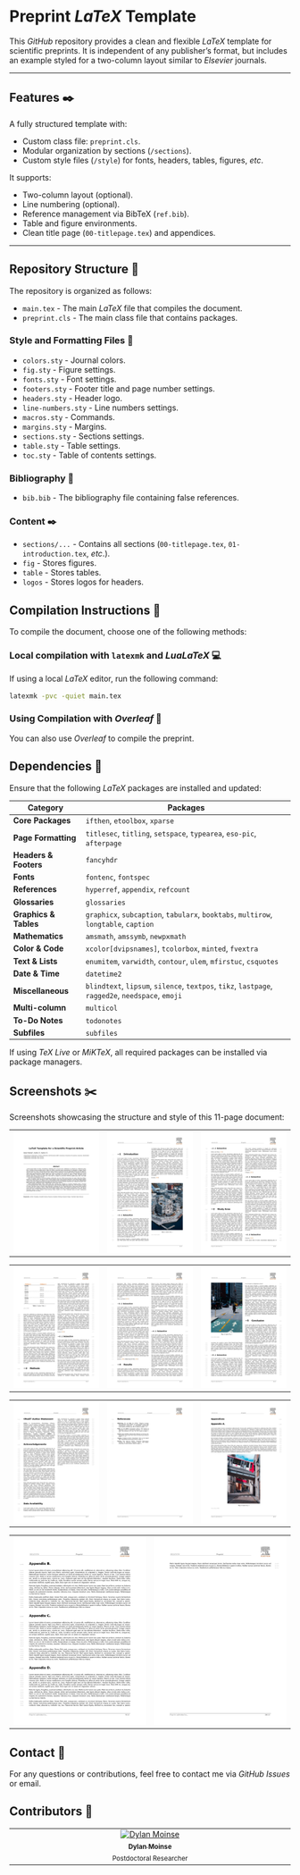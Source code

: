 # Preprint *LaTeX* Template

This *GitHub* repository provides a clean and flexible *LaTeX* template for scientific preprints.
It is independent of any publisher’s format, but includes an example styled for a two-column layout similar to *Elsevier* journals.

---

## Features :black_nib:
A fully structured template with:
  - Custom class file: `preprint.cls`.
  - Modular organization by sections (`/sections`).
  - Custom style files (`/style`) for fonts, headers, tables, figures, *etc*.

It supports:
  - Two-column layout (optional).
  - Line numbering (optional).
  - Reference management via BibTeX (`ref.bib`).
  - Table and figure environments.
  - Clean title page (`00-titlepage.tex`) and appendices.

 ---

## Repository Structure :open_file_folder:
The repository is organized as follows:

* `main.tex` - The main *LaTeX* file that compiles the document.
* `preprint.cls` - The main class file that contains packages.

### Style and Formatting Files :art:
* `colors.sty` - Journal colors.
* `fig.sty` - Figure settings.
* `fonts.sty` - Font settings.
* `footers.sty` - Footer title and page number settings.
* `headers.sty` - Header logo.
* `line-numbers.sty` - Line numbers settings.
* `macros.sty` - Commands.
* `margins.sty` - Margins.
* `sections.sty` - Sections settings.
* `table.sty` - Table settings.
* `toc.sty` - Table of contents settings.

### Bibliography :open_book:
* `bib.bib` - The bibliography file containing false references.

### Content :black_nib:
* `sections/...` - Contains all sections (`00-titlepage.tex`, `01-introduction.tex`, *etc*.).
* `fig` - Stores figures.
* `table` - Stores tables.
* `logos` - Stores logos for headers.

## Compilation Instructions :arrows_counterclockwise:
To compile the document, choose one of the following methods:

### Local compilation with `latexmk` and *LuaLaTeX* :computer:

If using a local *LaTeX* editor, run the following command:

```sh
latexmk -pvc -quiet main.tex
```

### Using Compilation with *Overleaf* :signal_strength:

You can also use *Overleaf* to compile the preprint.

## Dependencies :wrench:
Ensure that the following *LaTeX* packages are installed and updated:

| Category| Packages |
|-----------------------|-------------------------------------------------------------|
| **Core Packages** | `ifthen`, `etoolbox`, `xparse` |
| **Page Formatting** | `titlesec`, `titling`, `setspace`, `typearea`, `eso-pic`, `afterpage` |
| **Headers & Footers** | `fancyhdr` |
| **Fonts** | `fontenc`, `fontspec` |
| **References** | `hyperref`, `appendix`, `refcount` |
| **Glossaries** | `glossaries` |
| **Graphics & Tables** | `graphicx`, `subcaption`, `tabularx`, `booktabs`, `multirow`, `longtable`, `caption` |
| **Mathematics** | `amsmath`, `amssymb`, `newpxmath` |
| **Color & Code** | `xcolor[dvipsnames]`, `tcolorbox`, `minted`, `fvextra` |
| **Text & Lists** | `enumitem`, `varwidth`, `contour`, `ulem`, `mfirstuc`, `csquotes` |
| **Date & Time** | `datetime2` |
| **Miscellaneous** | `blindtext`, `lipsum`, `silence`, `textpos`, `tikz`, `lastpage`, `ragged2e`, `needspace`, `emoji` |
| **Multi-column** | `multicol` |
| **To-Do Notes** | `todonotes` |
| **Subfiles** | `subfiles` |

If using *TeX Live* or *MiKTeX*, all required packages can be installed via package managers.

## Screenshots :scissors:

Screenshots showcasing the structure and style of this 11-page document:

<table style="width: 100%;">
  <tbody>
    <tr>
      <td align="center" valign="top" style="width: 33%;">
        <img src="pic/preprint_latex_template_dm_page-0001.jpg" width="250px;" alt="Image 1"/>
        <br />
        <sub><b></b></sub>
      </td>
      <td align="center" valign="top" style="width: 33%;">
        <img src="pic/preprint_latex_template_dm_page-0002.jpg" width="250px;" alt="Image 2"/>
        <br />
        <sub><b></b></sub>
      </td>
      <td align="center" valign="top" style="width: 33%;">
        <img src="pic/preprint_latex_template_dm_page-0003.jpg" width="250px;" alt="Image 3"/>
        <br />
        <sub><b></b></sub>
      </td>
    </tr>
  </tbody>
</table>

<table style="width: 100%;">
  <tbody>
    <tr>
      <td align="center" valign="top" style="width: 33%;">
        <img src="pic/preprint_latex_template_dm_page-0004.jpg" width="250px;" alt="Image 1"/>
        <br />
        <sub><b></b></sub>
      </td>
      <td align="center" valign="top" style="width: 33%;">
        <img src="pic/preprint_latex_template_dm_page-0005.jpg" width="250px;" alt="Image 2"/>
        <br />
        <sub><b></b></sub>
      </td>
      <td align="center" valign="top" style="width: 33%;">
        <img src="pic/preprint_latex_template_dm_page-0006.jpg" width="250px;" alt="Image 3"/>
        <br />
        <sub><b></b></sub>
      </td>
    </tr>
  </tbody>
</table>

<table style="width: 100%;">
  <tbody>
    <tr>
      <td align="center" valign="top" style="width: 33%;">
        <img src="pic/preprint_latex_template_dm_page-0007.jpg" width="250px;" alt="Image 1"/>
        <br />
        <sub><b></b></sub>
      </td>
      <td align="center" valign="top" style="width: 33%;">
        <img src="pic/preprint_latex_template_dm_page-0008.jpg" width="250px;" alt="Image 2"/>
        <br />
        <sub><b></b></sub>
      </td>
      <td align="center" valign="top" style="width: 33%;">
        <img src="pic/preprint_latex_template_dm_page-0009.jpg" width="250px;" alt="Image 3"/>
        <br />
        <sub><b></b></sub>
      </td>
    </tr>
  </tbody>
</table>

<table style="width: 100%;">
  <tbody>
    <tr>
      <td align="center" valign="top" style="width: 33%;">
        <img src="pic/preprint_latex_template_dm_page-0010.jpg" width="250px;" alt="Image 1"/>
        <br />
        <sub><b></b></sub>
      </td>
      <td align="center" valign="top" style="width: 33%;">
        <img src="pic/preprint_latex_template_dm_page-0011.jpg" width="250px;" alt="Image 2"/>
        <br />
        <sub><b></b></sub>
      </td>
    </tr>
  </tbody>
</table>

## Contact :speech_balloon:
For any questions or contributions, feel free to contact me via *GitHub Issues* or email.

## Contributors :handshake:
<table style="width: 100%;">
  <tbody>
    <tr>
      <td align="center" valign="top" style="width: 25%;">
        <a href="https://github.com/dylan-moinse">
          <img src="https://www.lvmt.fr/wp-content/uploads/2020/12/mmexport1724838810337_2-150x190.jpg" width="100px;" alt="Dylan Moinse"/>
          <br />
          <sub><b>Dylan Moinse</b></sub>
        </a>
        <br />
        <sub>Postdoctoral Researcher</sub>
        <br />
        <a href="https://github.com/all-contributors/app/commits?author=dylan-moinse" title=""></a>
      </td>
  </tbody>
</table>
